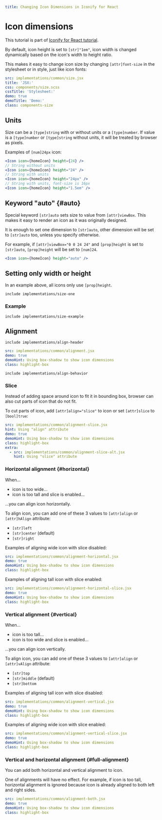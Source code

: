 ```yaml
title: Changing Icon Dimensions in Iconify for React
```

# Icon dimensions

This tutorial is part of [Iconify for React tutorial](./index.md).

By default, icon height is set to `[str]"1em"`, icon width is changed dynamically based on the icon's width to height ratio.

This makes it easy to change icon size by changing `[attr]font-size` in the stylesheet or in style, just like icon fonts:

```yaml
src: implementations/common/size.jsx
title: 'JSX:'
css: components/size.scss
cssTitle: 'Stylesheet:'
demo: true
demoTitle: 'Demo:'
class: components-size
```

## Units

Size can be a `[type]string` with or without units or a `[type]number`. If value is a `[type]number` or `[type]string` without units, it will be treated by browser as pixels.

Examples of `[num]24px` icon:

```jsx
<Icon icon={homeIcon} height={24} />
// String without units
<Icon icon={homeIcon} height="24" />
// String with units
<Icon icon={homeIcon} height="24px" />
// String with units, font-size is 16px
<Icon icon={homeIcon} height="1.5em" />
```

## Keyword "auto" {#auto}

Special keyword `[str]auto` sets size to value from `[attr]viewBox`. This makes it easy to render an icon as it was originally designed.

It is enough to set one dimension to `[str]auto`, other dimension will be set to `[str]auto` too, unless you specify otherwise.

For example, if `[attr]viewBox="0 0 24 24"` and `[prop]height` is set to `[str]auto`, `[prop]height` will be set to `[num]24`.

```jsx
<Icon icon={homeIcon} height="auto" />
```

## Setting only width or height

In an example above, all icons only use `[prop]height`.

`include implementations/size-one`

### Example

`include implementations/size-example`

## Alignment

`include implementations/align-header`

```yaml
src: implementations/common/alignment.jsx
demo: true
demoHint: Using box-shadow to show icon dimensions
class: highlight-box
```

`include implementations/align-behavior`

### Slice

Instead of adding space around icon to fit it in bounding box, browser can also cut parts of icon that do not fit.

To cut parts of icon, add `[attr]align="slice"` to icon or set `[attr]slice` to `[bool]true`:

```yaml
src: implementations/common/alignment-slice.jsx
hint: Using "align" attribute
demo: true
demoHint: Using box-shadow to show icon dimensions
class: highlight-box
extra:
  - src: implementations/common/alignment-slice-alt.jsx
    hint: Using "slice" attribute
```

### Horizontal alignment {#horizontal}

When...

- icon is too wide...
- icon is too tall and slice is enabled...

...you can align icon horizontally.

To align icon, you can add one of these 3 values to `[attr]align` or `[attr]hAlign` attribute:

- `[str]left`
- `[str]center` (default)
- `[str]right`

Examples of aligning wide icon with slice disabled:

```yaml
src: implementations/common/alignment-horizontal.jsx
demo: true
demoHint: Using box-shadow to show icon dimensions
class: highlight-box
```

Examples of aligning tall icon with slice enabled:

```yaml
src: implementations/common/alignment-horizontal-slice.jsx
demo: true
demoHint: Using box-shadow to show icon dimensions
class: highlight-box
```

### Vertical alignment {#vertical}

When...

- icon is too tall...
- icon is too wide and slice is enabled...

...you can align icon vertically.

To align icon, you can add one of these 3 values to `[attr]align` or `[attr]vAlign` attribute:

- `[str]top`
- `[str]middle` (default)
- `[str]bottom`

Examples of aligning tall icon with slice disabled:

```yaml
src: implementations/common/alignment-vertical.jsx
demo: true
demoHint: Using box-shadow to show icon dimensions
class: highlight-box
```

Examples of aligning wide icon with slice enabled:

```yaml
src: implementations/common/alignment-vertical-slice.jsx
demo: true
demoHint: Using box-shadow to show icon dimensions
class: highlight-box
```

### Vertical and horizontal alignment {#full-alignment}

You can add both horizontal and vertical alignment to icon.

One of alignments will have no effect. For example, if icon is too tall, horizontal alignment is ignored because icon is already aligned to both left and right sides.

```yaml
src: implementations/common/alignment-both.jsx
demo: true
demoHint: Using box-shadow to show icon dimensions
class: highlight-box
```
